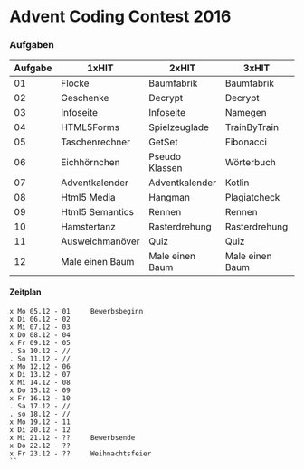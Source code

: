 # Advent Coding Contest 2016

### Aufgaben
Aufgabe | 1xHIT | 2xHIT | 3xHIT | 4xHIT | 5xHIT 
--------|-------|-------|-------|-------|-------
01      | Flocke | Baumfabrik | Baumfabrik | Geschenkfabrik | Geschenkfabrik
02      | Geschenke | Decrypt | Decrypt | Decrypt | Decrypt
03      | Infoseite | Infoseite | Namegen | Namegen | Namegen
04      | HTML5Forms | Spielzeuglade | TrainByTrain | MDtoHTML | MDtoHTML
05      | Taschenrechner | GetSet | Fibonacci | Crawler | Crawler
06      | Eichhörnchen | Pseudo Klassen | Wörterbuch | Wörterbuch | Wörterbuch
07      | Adventkalender | Adventkalender | Kotlin | Kotlin | Kotlin
08      | Html5 Media | Hangman | Plagiatcheck | Plagiatcheck | Plagiatcheck
09      | Html5 Semantics | Rennen | Rennen | Rennen | Rennen
10      | Hamstertanz | Rasterdrehung | Rasterdrehung | TicTacToe | TicTacToe
11      | Ausweichmanöver | Quiz | Quiz | Quiz | Quiz
12      | Male einen Baum | Male einen Baum | Male einen Baum | Male einen Baum | Male einen Baum

#### Zeitplan
```
x Mo 05.12 - 01     Bewerbsbeginn
x Di 06.12 - 02
x Mi 07.12 - 03
x Do 08.12 - 04
x Fr 09.12 - 05
. Sa 10.12 - //
. So 11.12 - //
x Mo 12.12 - 06
x Di 13.12 - 07
x Mi 14.12 - 08
x Do 15.12 - 09
x Fr 16.12 - 10
. Sa 17.12 - //
. so 18.12 - //
x Mo 19.12 - 11
x Di 20.12 - 12
x Mi 21.12 - ??     Bewerbsende
x Do 22.12 - ??
x Fr 23.12 - ??     Weihnachtsfeier
``
